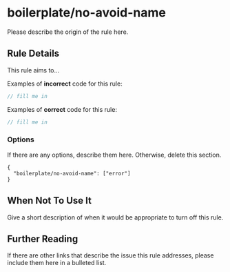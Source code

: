 # boilerplate/no-avoid-name

Please describe the origin of the rule here.


## Rule Details

This rule aims to...

Examples of **incorrect** code for this rule:

```js
// fill me in

```

Examples of **correct** code for this rule:

```js
// fill me in

```

### Options

If there are any options, describe them here. Otherwise, delete this section.

```
{
  "boilerplate/no-avoid-name": ["error"]
}
```

## When Not To Use It

Give a short description of when it would be appropriate to turn off this rule.

## Further Reading

If there are other links that describe the issue this rule addresses, please include them here in a bulleted list.
